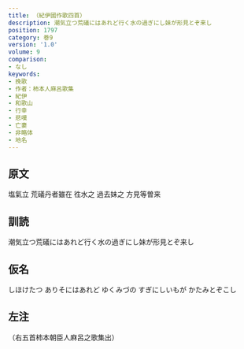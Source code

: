 ```yaml
---
title: （紀伊國作歌四首）
description: 潮気立つ荒礒にはあれど行く水の過ぎにし妹が形見とぞ来し
position: 1797
category: 巻9
version: '1.0'
volume: 9
comparison:
- なし
keywords:
- 挽歌
- 作者：柿本人麻呂歌集
- 紀伊
- 和歌山
- 行幸
- 悲嘆
- 亡妻
- 非略体
- 地名
---
```


## 原文

塩氣立 荒礒丹者雖在 徃水之 過去妹之 方見等曽来

## 訓読

潮気立つ荒礒にはあれど行く水の過ぎにし妹が形見とぞ来し

## 仮名

しほけたつ ありそにはあれど ゆくみづの すぎにしいもが かたみとぞこし

## 左注

（右五首柿本朝臣人麻呂之歌集出）
